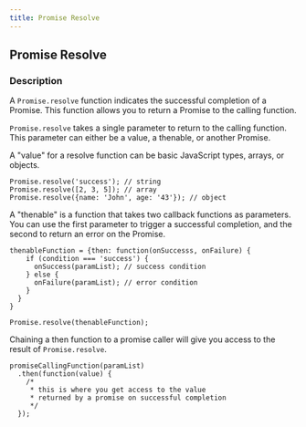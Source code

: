 ```yaml
---
title: Promise Resolve
---
```

## Promise Resolve

### Description

A ```Promise.resolve``` function indicates the successful completion of a Promise. This function allows you to return a Promise to the calling function.

```Promise.resolve``` takes a single parameter to return to the calling function. This parameter can either be a value, a thenable, or another Promise. 

A "value" for a resolve function can be basic JavaScript types, arrays, or objects. 

```
Promise.resolve('success'); // string
Promise.resolve([2, 3, 5]); // array
Promise.resolve({name: 'John', age: '43'}); // object
```

A "thenable" is a function that takes two callback functions as parameters. You can use the first parameter to trigger a successful completion, and the second to return an error on the Promise.

```
thenableFunction = {then: function(onSuccesss, onFailure) {
    if (condition === 'success') {
      onSuccess(paramList); // success condition
    } else {
      onFailure(paramList); // error condition
    }
  }
}

Promise.resolve(thenableFunction);
```

Chaining a then function to a promise caller will give you access to the result of ```Promise.resolve```.
```
promiseCallingFunction(paramList)
  .then(function(value) {
    /* 
     * this is where you get access to the value 
     * returned by a promise on successful completion 
     */
  });
```
